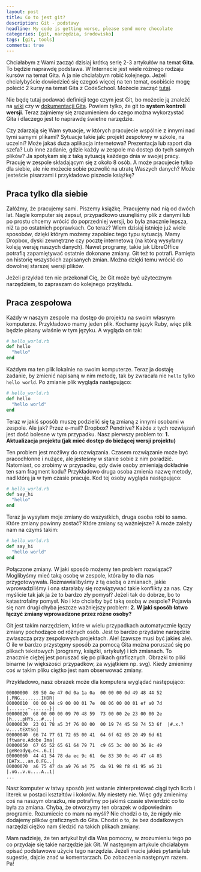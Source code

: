 ```yaml
---
layout: post
title: Co to jest git?
description: Git - podstawy
headline: My code is getting worse, please send more chocolate
categories: [git, narzędzia, środowisko]
tags: [git, tools]
comments: true
---
```


Chciałabym z Wami zacząć dzisiaj krótką serię 2-3 artykułów na temat **Gita**. To będzie naprawdę podstawa. W Internecie jest wiele różnego rodzaju kursów na temat Gita. A ja nie chciałabym robić kolejnego. Jeżeli chciałybyście dowiedzieć się czegoś więcej na ten temat, osobiście mogę polecić 2 kursy na temat Gita z CodeSchool. Możecie zacząć [tutaj](https://www.codeschool.com/courses/try-git).

Nie będę tutaj podawać definicji tego czym jest Git, bo możecie ją znaleźć na [wiki](https://en.wikipedia.org/wiki/Git_(software)) czy w [dokumentacji Gita](https://git-scm.com/documentation). Powiem tylko, że git to **system kontroli wersji**. Teraz zajmiemy się zrozumieniem do czego można wykorzystać Gita i dlaczego jest to naprawdę świetne narzędzie.

Czy zdarzają się Wam sytuacje, w których pracujecie wspólnie z innymi nad tymi samymi plikami? Sytuacje takie jak: projekt zespołowy w szkole, na uczelni? Może jakaś duża aplikacja internetowa? Prezentacja lub raport dla szefa? Lub inne zadanie, gdzie każdy w zespole ma dostęp do tych samych plików? Ja spotykam się z taką sytuacją każdego dnia w swojej pracy. Pracuję w zespole składającym się z około 8 osób. A może pracujecie tylko dla siebie, ale nie możecie sobie pozwolić na utratę Waszych danych? Może jesteście pisarzami i przykładowo piszecie książkę?

## Praca tylko dla siebie

Załóżmy, że pracujemy sami. Piszemy książkę. Pracujemy nad nią od dwóch lat. Nagle komputer się zepsuł, przypadkowo usunęliśmy plik z danymi lub po prostu chcemy wrócić do poprzedniej wersji, bo była znacznie lepsza, niż ta po ostatnich poprawkach. Co teraz? Wiem dzisiaj istnieje już wiele sposobów, dzięki którym możemy zapobiec tego typu sytuacją. Mamy Dropbox, dyski zewnętrzne czy pocztę internetową (na którą wysyłamy koleją wersję naszych danych). Nawet programy, takie jak LibreOffice potrafią zapamiętywać ostatnie dokonane zmiany. Git też to potrafi. Pamięta on historię wszystkich zapisanych zmian. Można dzięki temu wrócić do dowolnej starszej wersji plików.

Jeżeli przykład ten nie przekonał Cię, że Git może być użytecznym narzędziem, to zapraszam do kolejnego przykładu.

## Praca zespołowa

Każdy w naszym zespole ma dostęp do projektu na swoim własnym komputerze. Przykładowo mamy jeden plik. Kochamy język Ruby, więc plik będzie pisany właśnie w tym języku. A wygląda on tak:

```ruby
# hello_world.rb
def hello
  "hello"
end
```

Każdym ma ten plik lokalnie na swoim komputerze. Teraz ja dostaję zadanie, by zmienić napisaną w nim metodę, tak by zwracała nie `hello` tylko `hello world`. Po zmianie plik wygląda następująco:

```ruby
# hello_world.rb
def hello
  "hello world"
end
```

Teraz w jakiś sposób muszę podzielić się tą zmianą z innymi osobami w zespole. Ale jak? Przez e-mail? Dropbox? Pendrive? Każde z tych rozwiązań jest dość bolesne w tym przypadku. Nasz pierwszy problem to: **1. Aktualizacja projektu (jak mieć dostęp do bieżącej wersji projektu)**

Ten problem jest możliwy do rozwiązania. Czasem rozwiązanie może być pracochłonne i nużące, ale jesteśmy w stanie sobie z nim poradzić. Natomiast, co zrobimy w przypadku, gdy dwie osoby zmieniają dokładnie ten sam fragment kodu? Przykładowo druga osoba zmienia nazwę metody, nad którą ja w tym czasie pracuje. Kod tej osoby wygląda następująco:

```ruby
# hello_world.rb
def say_hi
  "hello"
end
```

Teraz ja wysyłam moje zmiany do wszystkich, druga osoba robi to samo. Które zmiany powinny zostać? Które zmiany są ważniejsze? A może zależy nam na czymś takim:

```ruby
# hello_world.rb
def say_hi
  "hello world"
end
```

Połączone zmiany. W jaki sposób możemy ten problem rozwiązać? Moglibyśmy mieć taką osobę w zespole, która by to dla nas przygotowywała. Rozmawialibyśmy z tą osobą o zmianach, jakie wprowadziliśmy i ona starałaby się rozwiązywać takie konflikty za nas. Czy myślicie tak jak ja że to bardzo zły pomysł? Jeżeli tak do dobrze, bo to katastrofalny pomysł. No i kto chciałby być taką osobą w zespole? Pojawia się nam drugi chyba jeszcze ważniejszy problem: **2. W jaki sposób łatwo łączyć zmiany wprowadzone przez różne osoby?**

Git jest takim narzędziem, które w wielu przypadkach automatycznie łączy zmiany pochodzące od różnych osób. Jest to bardzo przydatne narzędzie zwłaszcza przy zespołowych projektach. Ale! (zawsze musi być jakieś ale). O ile w bardzo przystępny sposób za pomocą Gita można poruszać się po plikach tekstowych (programy, książki, artykuły) i ich zmianach. To znacznie ciężej jest poruszać się po plikach graficznych. Obrazki to pliki binarne (w większości przypadków, za wyjątkiem np. svg). Kiedy zmienimy coś w takim pliku ciężko jest nam obserwować zmiany.

Przykładowo, nasz obrazek może dla komputera wyglądać następująco:

```
00000000  89 50 4e 47 0d 0a 1a 0a  00 00 00 0d 49 48 44 52  |.PNG........IHDR|
00000010  00 00 04 c9 00 00 01 7e  08 06 00 00 01 ef a0 7d  |.......~.......}|
00000020  68 00 00 00 09 70 48 59  73 00 00 2e 23 00 00 2e  |h....pHYs...#...|
00000030  23 01 78 a5 3f 76 00 00  00 19 74 45 58 74 53 6f  |#.x.?v....tEXtSo|
00000040  66 74 77 61 72 65 00 41  64 6f 62 65 20 49 6d 61  |ftware.Adobe Ima|
00000050  67 65 52 65 61 64 79 71  c9 65 3c 00 00 36 8c 49  |geReadyq.e<..6.I|
00000060  44 41 54 78 da ec 9c 61  6e 83 30 0c 46 47 c4 85  |DATx...an.0.FG..|
00000070  a6 75 47 da a9 76 a4 75  da 91 98 f8 41 95 a6 31  |.uG..v.u....A..1|
...
```

Nasz komputer w łatwy sposób jest wstanie zinterpretować ciągi tych liczb i literek w postaci kształtów i kolorów. My niestety nie. Więc gdy zmienimy coś na naszym obrazku, nie potrafimy po jakimś czasie stwierdzić co to była za zmiana. Chyba, że otworzymy ten obrazek w odpowiednim programie. Rozumiecie co mam na myśli? Nie chodzi o to, że nigdy nie dodajemy plików graficznych do Gita. Chodzi o to, że bez dodatkowych narzędzi ciężko nam śledzić na takich plikach zmiany.

Mam nadzieję, że ten artykuł był dla Was pomocny, w zrozumieniu tego po co przydaje się takie narzędzie jak Git. W następnym artykule chciałabym opisać podstawowe użycie tego narzędzia. Jeżeli macie jakieś pytania lub sugestie, dajcie znać w komentarzach. Do zobaczenia następnym razem. Pa!
